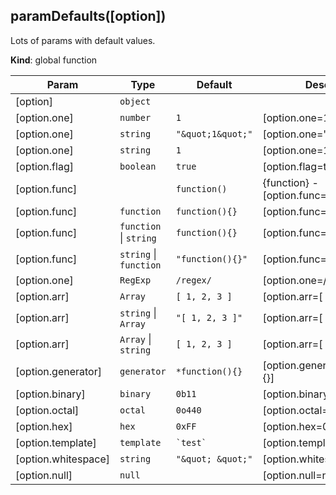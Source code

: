 <a name="paramDefaults"></a>
## paramDefaults([option])
Lots of params with default values.

**Kind**: global function  

| Param | Type | Default | Description |
| --- | --- | --- | --- |
| [option] | <code>object</code> |  |  |
| [option.one] | <code>number</code> | <code>1</code> | [option.one=1] |
| [option.one] | <code>string</code> | <code>&quot;\&quot;1\&quot;&quot;</code> | [option.one="1"] |
| [option.one] | <code>string</code> | <code>1</code> | [option.one=1] |
| [option.flag] | <code>boolean</code> | <code>true</code> | [option.flag=true] |
| [option.func] |  | <code>function()</code> | {function} - [option.func=function(){}] |
| [option.func] | <code>function</code> | <code>function(){}</code> | [option.func=function(){}] |
| [option.func] | <code>function</code> &#124; <code>string</code> | <code>function(){}</code> | [option.func=function(){}] |
| [option.func] | <code>string</code> &#124; <code>function</code> | <code>&quot;function(){}&quot;</code> | [option.func=function(){}] |
| [option.one] | <code>RegExp</code> | <code>/regex/</code> | [option.one=/regex/] |
| [option.arr] | <code>Array</code> | <code>[ 1, 2, 3 ]</code> | [option.arr=[ 1, 2, 3 ]] |
| [option.arr] | <code>string</code> &#124; <code>Array</code> | <code>&quot;[ 1, 2, 3 ]&quot;</code> | [option.arr=[ 1, 2, 3 ]] |
| [option.arr] | <code>Array</code> &#124; <code>string</code> | <code>[ 1, 2, 3 ]</code> | [option.arr=[ 1, 2, 3 ]] |
| [option.generator] | <code>generator</code> | <code>*function(){}</code> | [option.generator=*function(){}] |
| [option.binary] | <code>binary</code> | <code>0b11</code> | [option.binary=0b11] |
| [option.octal] | <code>octal</code> | <code>0o440</code> | [option.octal=0o440] |
| [option.hex] | <code>hex</code> | <code>0xFF</code> | [option.hex=0xFF] |
| [option.template] | <code>template</code> | <code>&#x60;test&#x60;</code> | [option.template=`test`] |
| [option.whitespace] | <code>string</code> | <code>&quot;\&quot;  \&quot;&quot;</code> | [option.whitespace="  "] |
| [option.null] | <code>null</code> | <code></code> | [option.null=null] |

